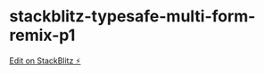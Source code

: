 # stackblitz-typesafe-multi-form-remix-p1

[Edit on StackBlitz ⚡️](https://stackblitz.com/edit/node-um2qsj)